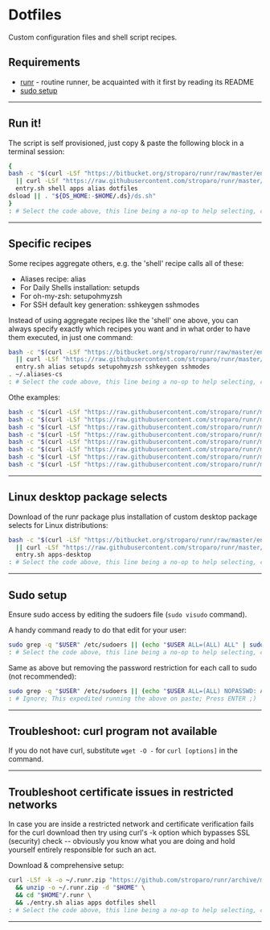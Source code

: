 # Dotfiles

Custom configuration files and shell script recipes.

## Requirements

* [runr](https://github.com/stroparo/runr) - routine runner, be acquainted with it first by reading its README
* [sudo setup](#sudo-setup)

---

## Run it!

The script is self provisioned, just copy & paste the following block in a terminal session:

```bash
{
bash -c "$(curl -LSf "https://bitbucket.org/stroparo/runr/raw/master/entry.sh" \
  || curl -LSf "https://raw.githubusercontent.com/stroparo/runr/master/entry.sh")" \
  entry.sh shell apps alias dotfiles
dsload || . "${DS_HOME:-$HOME/.ds}/ds.sh"
}
: # Select the code above, this line being a no-op to help selecting, copying & pasting
```

---

## Specific recipes

Some recipes aggregate others, e.g. the 'shell' recipe calls all of these:

* Aliases recipe: alias
* For Daily Shells installation: setupds
* For oh-my-zsh: setupohmyzsh
* For SSH default key generation: sshkeygen sshmodes

Instead of using aggregate recipes like the 'shell' one above, you can always specify exactly which recipes you want and in what order to have them executed, in just one command:

```bash
bash -c "$(curl -LSf "https://bitbucket.org/stroparo/runr/raw/master/entry.sh" \
  || curl -LSf "https://raw.githubusercontent.com/stroparo/runr/master/entry.sh")" \
  entry.sh alias setupds setupohmyzsh sshkeygen sshmodes
. ~/.aliases-cs
: # Select the code above, this line being a no-op to help selecting, copying & pasting
```

Othe examples:

```bash
bash -c "$(curl -LSf "https://raw.githubusercontent.com/stroparo/runr/master/entry.sh")" entry.sh alias && . ~/.aliases-cs
bash -c "$(curl -LSf "https://raw.githubusercontent.com/stroparo/runr/master/entry.sh")" entry.sh setupds; . "${DS_HOME:-$HOME/.ds}/ds.sh"
bash -c "$(curl -LSf "https://raw.githubusercontent.com/stroparo/runr/master/entry.sh")" entry.sh setupohmyzsh
bash -c "$(curl -LSf "https://raw.githubusercontent.com/stroparo/runr/master/entry.sh")" entry.sh sshkeygen sshmodes
bash -c "$(curl -LSf "https://raw.githubusercontent.com/stroparo/runr/master/entry.sh")" entry.sh dotfiles
bash -c "$(curl -LSf "https://raw.githubusercontent.com/stroparo/runr/master/entry.sh")" entry.sh git
bash -c "$(curl -LSf "https://raw.githubusercontent.com/stroparo/runr/master/entry.sh")" entry.sh python
bash -c "$(curl -LSf "https://raw.githubusercontent.com/stroparo/runr/master/entry.sh")" entry.sh setupvim
```

---

## Linux desktop package selects

Download of the runr package plus installation of custom desktop package selects for Linux distributions:

```bash
bash -c "$(curl -LSf "https://bitbucket.org/stroparo/runr/raw/master/entry.sh" \
  || curl -LSf "https://raw.githubusercontent.com/stroparo/runr/master/entry.sh")" \
  entry.sh apps-desktop
: # Select the code above, this line being a no-op to help selecting, copying & pasting
```

---

## Sudo setup

Ensure sudo access by editing the sudoers file (```sudo visudo``` command).

A handy command ready to do that edit for your user:

```bash
sudo grep -q "$USER" /etc/sudoers || (echo "$USER ALL=(ALL) ALL" | sudo tee -a /etc/sudoers)
: # Select the code above, this line being a no-op to help selecting, copying & pasting
```

Same as above but removing the password restriction for each call to sudo (not recommended):

```bash
sudo grep -q "$USER" /etc/sudoers || (echo "$USER ALL=(ALL) NOPASSWD: ALL" | sudo tee -a /etc/sudoers)
: # Ignore; This expedited running the above on paste; Press ENTER ;)
```

---

## Troubleshoot: curl program not available

If you do not have curl, substitute ```wget -O -``` for ```curl [options]``` in the command.

---

## Troubleshoot certificate issues in restricted networks

In case you are inside a restricted network and certificate verification fails for the curl download then try using curl's -k option which bypasses SSL (security) check -- obviously you know what you are doing and hold yourself entirely responsible for such an act.

Download & comprehensive setup:

```bash
curl -LSf -k -o ~/.runr.zip "https://github.com/stroparo/runr/archive/master.zip" \
  && unzip -o ~/.runr.zip -d "$HOME" \
  && cd "$HOME"/.runr \
  && ./entry.sh alias apps dotfiles shell
: # Select the code above, this line being a no-op to help selecting, copying & pasting
```

---

